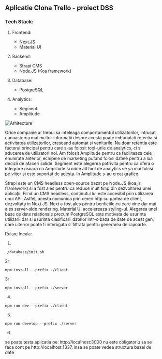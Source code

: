 ## Aplicatie Clona Trello - proiect DSS

### Tech Stack:

1. Frontend:

   - Next.JS
   - Material UI

2. Backend:

   - Strapi CMS
   - Node.JS (Koa framework)

3. Database:

   - PostgreSQL

4. Analytics:
   - Segment
   - Amplitude

![Arhitecture](https://ocw.cs.pub.ro/courses/_media/se/assignment/se-assignment-diagram-v2.png?cache=)

Orice companie ar trebui sa inteleaga comportamentul utilizatorilor, intrucat cunoasterea mai multor informatii despre acesta poate imbunatati retentia si activitatea utilizatorilor, crescand automat si veniturile. Nu doar retentia este factorul principal pentru care s-au folosit tool-urile de analytics, ci si aducerea de utilizatori noi.
Am folosit Amplitude pentru ca faciliteaza cele enumrate anterior, echipele de marketing putand folosi datele pentru a lua decizii de afaceri solide. Segment este alegerea potrivita pentru ca ofera o integrare usoara cu Amplitude si orice alt tool de analytics se va mai folosi pe viitor si este suportat de acesta.
In Amplitude s-au creat grafice.

Strapi este un CMS headless open-source bazat pe Node.JS (koa.js framework) si a fost ales pentru ca reduce mult timp din dezvoltarea unei aplicații. Fiind un CMS headless, conținutul lui este accesibil prin utilizarea unui API. Astfel, acesta comunica prin cereri http cu partea de client, dezvoltata in Next.JS.
Next a fost ales pentru benficiile cu care vine dar mai ales server-side rendering.
Material UI accelereaza styling-ul.
Alegerea unei baze de date relationale precum PostgreSQL este motivata de usurinta utilizarii dar si usurinta clasificarii datelor intr-o baza de date de acest gen, care ulterior poate fi interogata si filtrata pentru generarea de rapoarte.

Rulare locala:

1.

```
./database/init.sh
```

2:

```
npm install --prefix ./client
```

3:

```
npm install --prefix ./server
```

4.

```
npm run dev --prefix ./client
```

5.

```
npm run develop --prefix ./server
```

6.

se poate testa aplicatia pe: http://localhost:3000
nu este obligatoriu sa se faca cont pe http://localhost:1337, insa se poate vedea structura bazei de date
